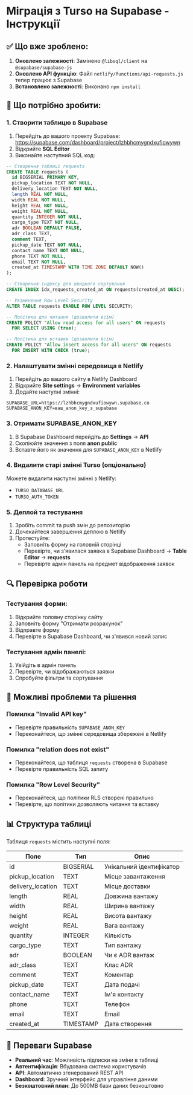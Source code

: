 # Міграція з Turso на Supabase - Інструкції

## ✅ Що вже зроблено:

1. **Оновлено залежності**: Замінено `@libsql/client` на `@supabase/supabase-js`
2. **Оновлено API функцію**: Файл `netlify/functions/api-requests.js` тепер працює з Supabase
3. **Встановлено залежності**: Виконано `npm install`

## 🔧 Що потрібно зробити:

### 1. Створити таблицю в Supabase

1. Перейдіть до вашого проекту Supabase: https://supabase.com/dashboard/project/lzhbhcmygndxufiowywn
2. Відкрийте **SQL Editor**
3. Виконайте наступний SQL код:

```sql
-- Створення таблиці requests
CREATE TABLE requests (
  id BIGSERIAL PRIMARY KEY,
  pickup_location TEXT NOT NULL,
  delivery_location TEXT NOT NULL,
  length REAL NOT NULL,
  width REAL NOT NULL,
  height REAL NOT NULL,
  weight REAL NOT NULL,
  quantity INTEGER NOT NULL,
  cargo_type TEXT NOT NULL,
  adr BOOLEAN DEFAULT FALSE,
  adr_class TEXT,
  comment TEXT,
  pickup_date TEXT NOT NULL,
  contact_name TEXT NOT NULL,
  phone TEXT NOT NULL,
  email TEXT NOT NULL,
  created_at TIMESTAMP WITH TIME ZONE DEFAULT NOW()
);

-- Створення індексу для швидкого сортування
CREATE INDEX idx_requests_created_at ON requests(created_at DESC);

-- Увімкнення Row Level Security
ALTER TABLE requests ENABLE ROW LEVEL SECURITY;

-- Політика для читання (дозволити всім)
CREATE POLICY "Allow read access for all users" ON requests
  FOR SELECT USING (true);

-- Політика для вставки (дозволити всім)
CREATE POLICY "Allow insert access for all users" ON requests
  FOR INSERT WITH CHECK (true);
```

### 2. Налаштувати змінні середовища в Netlify

1. Перейдіть до вашого сайту в Netlify Dashboard
2. Відкрийте **Site settings** → **Environment variables**
3. Додайте наступні змінні:

```
SUPABASE_URL=https://lzhbhcmygndxufiowywn.supabase.co
SUPABASE_ANON_KEY=ваш_anon_key_з_supabase
```

### 3. Отримати SUPABASE_ANON_KEY

1. В Supabase Dashboard перейдіть до **Settings** → **API**
2. Скопіюйте значення з поля **anon public**
3. Вставте його як значення для `SUPABASE_ANON_KEY` в Netlify

### 4. Видалити старі змінні Turso (опціонально)

Можете видалити наступні змінні з Netlify:
- `TURSO_DATABASE_URL`
- `TURSO_AUTH_TOKEN`

### 5. Деплой та тестування

1. Зробіть commit та push змін до репозиторію
2. Дочекайтеся завершення деплою в Netlify
3. Протестуйте:
   - Заповніть форму на головній сторінці
   - Перевірте, чи з'явилася заявка в Supabase Dashboard → **Table Editor** → **requests**
   - Перевірте адмін панель на предмет відображення заявок

## 🔍 Перевірка роботи

### Тестування форми:
1. Відкрийте головну сторінку сайту
2. Заповніть форму "Отримати розрахунок"
3. Відправте форму
4. Перевірте в Supabase Dashboard, чи з'явився новий запис

### Тестування адмін панелі:
1. Увійдіть в адмін панель
2. Перевірте, чи відображаються заявки
3. Спробуйте фільтри та сортування

## 🚨 Можливі проблеми та рішення

### Помилка "Invalid API key"
- Перевірте правильність `SUPABASE_ANON_KEY`
- Переконайтеся, що змінні середовища збережені в Netlify

### Помилка "relation does not exist"
- Переконайтеся, що таблиця `requests` створена в Supabase
- Перевірте правильність SQL запиту

### Помилка "Row Level Security"
- Переконайтеся, що політики RLS створені правильно
- Перевірте, що політики дозволяють читання та вставку

## 📊 Структура таблиці

Таблиця `requests` містить наступні поля:

| Поле | Тип | Опис |
|------|-----|------|
| id | BIGSERIAL | Унікальний ідентифікатор |
| pickup_location | TEXT | Місце завантаження |
| delivery_location | TEXT | Місце доставки |
| length | REAL | Довжина вантажу |
| width | REAL | Ширина вантажу |
| height | REAL | Висота вантажу |
| weight | REAL | Вага вантажу |
| quantity | INTEGER | Кількість |
| cargo_type | TEXT | Тип вантажу |
| adr | BOOLEAN | Чи є ADR вантаж |
| adr_class | TEXT | Клас ADR |
| comment | TEXT | Коментар |
| pickup_date | TEXT | Дата подачі |
| contact_name | TEXT | Ім'я контакту |
| phone | TEXT | Телефон |
| email | TEXT | Email |
| created_at | TIMESTAMP | Дата створення |

## 🎯 Переваги Supabase

- **Реальний час**: Можливість підписки на зміни в таблиці
- **Автентифікація**: Вбудована система користувачів
- **API**: Автоматично згенерований REST API
- **Dashboard**: Зручний інтерфейс для управління даними
- **Безкоштовний план**: До 500MB бази даних безкоштовно 